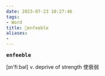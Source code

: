 ```yaml
---
date: 2023-07-23 10:27:46
tags: 
- Word
title: 📖enfeeble
aliases: 
- 
---
```


<pre><strong>enfeeble</strong></pre>
[ɪn'fiːbəl]
v. deprive of strength 使衰弱